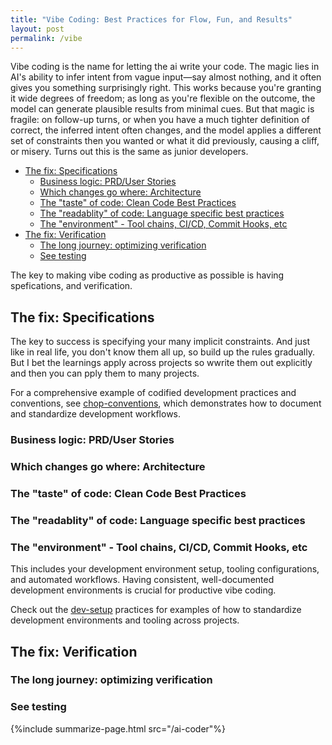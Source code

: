```yaml
---
title: "Vibe Coding: Best Practices for Flow, Fun, and Results"
layout: post
permalink: /vibe
---
```


Vibe coding is the name for letting the ai write your code. The magic lies in AI's ability to infer intent from vague input—say almost nothing, and it often gives you something surprisingly right. This works because you're granting it wide degrees of freedom; as long as you're flexible on the outcome, the model can generate plausible results from minimal cues. But that magic is fragile: on follow-up turns, or when you have a much tighter definition of correct, the inferred intent often changes, and the model applies a different set of constraints then you wanted or what it did previously, causing a cliff, or misery. Turns out this is the same as junior developers.

<!-- prettier-ignore-start -->
<!-- vim-markdown-toc-start -->

- [The fix: Specifications](#the-fix-specifications)
  - [Business logic: PRD/User Stories](#business-logic-prduser-stories)
  - [Which changes go where: Architecture](#which-changes-go-where-architecture)
  - [The "taste" of code: Clean Code Best Practices](#the-taste-of-code-clean-code-best-practices)
  - [The "readablity" of code: Language specific best practices](#the-readablity-of-code-language-specific-best-practices)
  - [The "environment" - Tool chains, CI/CD, Commit Hooks, etc](#the-environment---tool-chains-cicd-commit-hooks-etc)
- [The fix: Verification](#the-fix-verification)
  - [The long journey: optimizing verification](#the-long-journey-optimizing-verification)
  - [See testing](#see-testing)

<!-- vim-markdown-toc-end -->
<!-- prettier-ignore-end -->

The key to making vibe coding as productive as possible is having spefications, and verification.

## The fix: Specifications

The key to success is specifying your many implicit constraints. And just like in real life, you don't know them all up, so build up the rules gradually. But I bet the learnings apply across projects so wwrite them out explicitly and then you can pply them to many projects.

For a comprehensive example of codified development practices and conventions, see [chop-conventions](https://github.com/idvorkin/chop-conventions), which demonstrates how to document and standardize development workflows.

### Business logic: PRD/User Stories

### Which changes go where: Architecture

### The "taste" of code: Clean Code Best Practices

### The "readablity" of code: Language specific best practices

### The "environment" - Tool chains, CI/CD, Commit Hooks, etc

This includes your development environment setup, tooling configurations, and automated workflows. Having consistent, well-documented development environments is crucial for productive vibe coding.

Check out the [dev-setup](https://github.com/idvorkin/chop-conventions/tree/main/dev-setup) practices for examples of how to standardize development environments and tooling across projects.

## The fix: Verification

### The long journey: optimizing verification

### See testing

{%include summarize-page.html src="/ai-coder"%}
